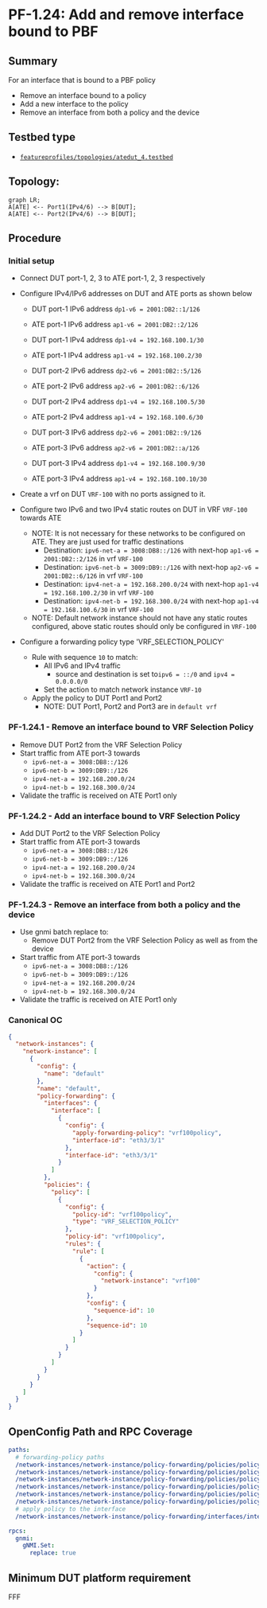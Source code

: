 # PF-1.24: Add and remove interface bound to PBF

## Summary

For an interface that is bound to a PBF policy
*   Remove an interface bound to a policy
*   Add a new interface to the policy
*   Remove an interface from both a policy and the device

## Testbed type

* [`featureprofiles/topologies/atedut_4.testbed`](https://github.com/openconfig/featureprofiles/blob/main/topologies/atedut_4.testbed)

## Topology:

```mermaid
graph LR;
A[ATE] <-- Port1(IPv4/6) --> B[DUT];
A[ATE] <-- Port2(IPv4/6) --> B[DUT];
```

## Procedure

### Initial setup

*   Connect DUT port-1, 2, 3 to ATE port-1, 2, 3 respectively

*   Configure IPv4/IPv6 addresses on DUT and ATE ports as shown below

    *   DUT port-1 IPv6 address ```dp1-v6 = 2001:DB2::1/126```
    *   ATE port-1 IPv6 address ```ap1-v6 = 2001:DB2::2/126```
    *   DUT port-1 IPv4 address ```dp1-v4 = 192.168.100.1/30```
    *   ATE port-1 IPv4 address ```ap1-v4 = 192.168.100.2/30```

    *   DUT port-2 IPv6 address ```dp2-v6 = 2001:DB2::5/126```
    *   ATE port-2 IPv6 address ```ap2-v6 = 2001:DB2::6/126```
    *   DUT port-2 IPv4 address ```dp1-v4 = 192.168.100.5/30```
    *   ATE port-2 IPv4 address ```ap1-v4 = 192.168.100.6/30```

    *   DUT port-3 IPv6 address ```dp2-v6 = 2001:DB2::9/126```
    *   ATE port-3 IPv6 address ```ap2-v6 = 2001:DB2::a/126```
    *   DUT port-3 IPv4 address ```dp1-v4 = 192.168.100.9/30```
    *   ATE port-3 IPv4 address ```ap1-v4 = 192.168.100.10/30```

*   Create a vrf on DUT `VRF-100` with no ports assigned to it.

*   Configure two IPv6 and two IPv4 static routes on DUT in VRF `VRF-100` towards ATE
    *   NOTE: It is not necessary for these networks to be configured on ATE. They are just used for traffic destinations
        *   Destination: `ipv6-net-a = 3008:DB8::/126` with next-hop `ap1-v6 = 2001:DB2::2/126` in vrf `VRF-100`
        *   Destination: `ipv6-net-b = 3009:DB9::/126` with next-hop `ap2-v6 = 2001:DB2::6/126` in vrf `VRF-100`
        *   Destination: `ipv4-net-a = 192.168.200.0/24` with next-hop `ap1-v4 = 192.168.100.2/30` in vrf `VRF-100`
        *   Destination: `ipv4-net-b = 192.168.300.0/24` with next-hop `ap1-v4 = 192.168.100.6/30` in vrf `VRF-100`
    *   NOTE: Default network instance should not have any static routes configured, above static routes should only be configured in `VRF-100`

*   Configure a forwarding policy type 'VRF_SELECTION_POLICY'
    *   Rule with sequence `10` to match:
        *   All IPv6 and IPv4 traffic
            *   source and destination is set to`ipv6 = ::/0` and `ipv4 = 0.0.0.0/0` 
        *   Set the action to match network instance `VRF-10`
    *   Apply the policy to DUT Port1 and Port2
        *   NOTE: DUT Port1, Port2 and Port3 are in `default vrf`

### PF-1.24.1 - Remove an interface bound to VRF Selection Policy

*   Remove DUT Port2 from the VRF Selection Policy
*   Start traffic from ATE port-3 towards
    *   `ipv6-net-a = 3008:DB8::/126`
    *   `ipv6-net-b = 3009:DB9::/126`
    *   `ipv4-net-a = 192.168.200.0/24`
    *   `ipv4-net-b = 192.168.300.0/24`
*   Validate the traffic is received on ATE Port1 only

### PF-1.24.2 - Add an interface bound to VRF Selection Policy

*   Add DUT Port2 to the VRF Selection Policy
*   Start traffic from ATE port-3 towards
    *   `ipv6-net-a = 3008:DB8::/126`
    *   `ipv6-net-b = 3009:DB9::/126`
    *   `ipv4-net-a = 192.168.200.0/24`
    *   `ipv4-net-b = 192.168.300.0/24`
*   Validate the traffic is received on ATE Port1 and Port2

### PF-1.24.3 - Remove an interface from both a policy and the device

*   Use gnmi batch replace to:
    *   Remove DUT Port2 from the VRF Selection Policy as well as from the device
*   Start traffic from ATE port-3 towards
    *   `ipv6-net-a = 3008:DB8::/126`
    *   `ipv6-net-b = 3009:DB9::/126`
    *   `ipv4-net-a = 192.168.200.0/24`
    *   `ipv4-net-b = 192.168.300.0/24`
*   Validate the traffic is received on ATE Port1 only

### Canonical OC

```json
{
  "network-instances": {
    "network-instance": [
      {
        "config": {
          "name": "default"
        },
        "name": "default",
        "policy-forwarding": {
          "interfaces": {
            "interface": [
              {
                "config": {
                  "apply-forwarding-policy": "vrf100policy",
                  "interface-id": "eth3/3/1"
                },
                "interface-id": "eth3/3/1"
              }
            ]
          },
          "policies": {
            "policy": [
              {
                "config": {
                  "policy-id": "vrf100policy",
                  "type": "VRF_SELECTION_POLICY"
                },
                "policy-id": "vrf100policy",
                "rules": {
                  "rule": [
                    {
                      "action": {
                        "config": {
                          "network-instance": "vrf100"
                        }
                      },
                      "config": {
                        "sequence-id": 10
                      },
                      "sequence-id": 10
                    }
                  ]
                }
              }
            ]
          }
        }
      }
    ]
  }
}
```

## OpenConfig Path and RPC Coverage

```yaml
paths:
  # forwarding-policy paths
  /network-instances/network-instance/policy-forwarding/policies/policy/config/policy-id:
  /network-instances/network-instance/policy-forwarding/policies/policy/config/type:
  /network-instances/network-instance/policy-forwarding/policies/policy/rules/rule/config/sequence-id:
  /network-instances/network-instance/policy-forwarding/policies/policy/rules/rule/ipv6/config/source-address:
  /network-instances/network-instance/policy-forwarding/policies/policy/rules/rule/ipv6/config/destination-address:
  /network-instances/network-instance/policy-forwarding/policies/policy/rules/rule/action/config/network-instance:
  # apply policy to the interface
  /network-instances/network-instance/policy-forwarding/interfaces/interface/config/apply-forwarding-policy:

rpcs:
  gnmi:
    gNMI.Set:
      replace: true
```

## Minimum DUT platform requirement

FFF
